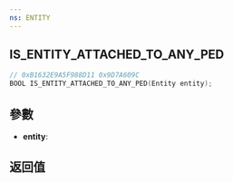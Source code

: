 ```yaml
---
ns: ENTITY
---
```

## IS_ENTITY_ATTACHED_TO_ANY_PED

```c
// 0xB1632E9A5F988D11 0x9D7A609C
BOOL IS_ENTITY_ATTACHED_TO_ANY_PED(Entity entity);
```


## 參數
* **entity**: 

## 返回值
